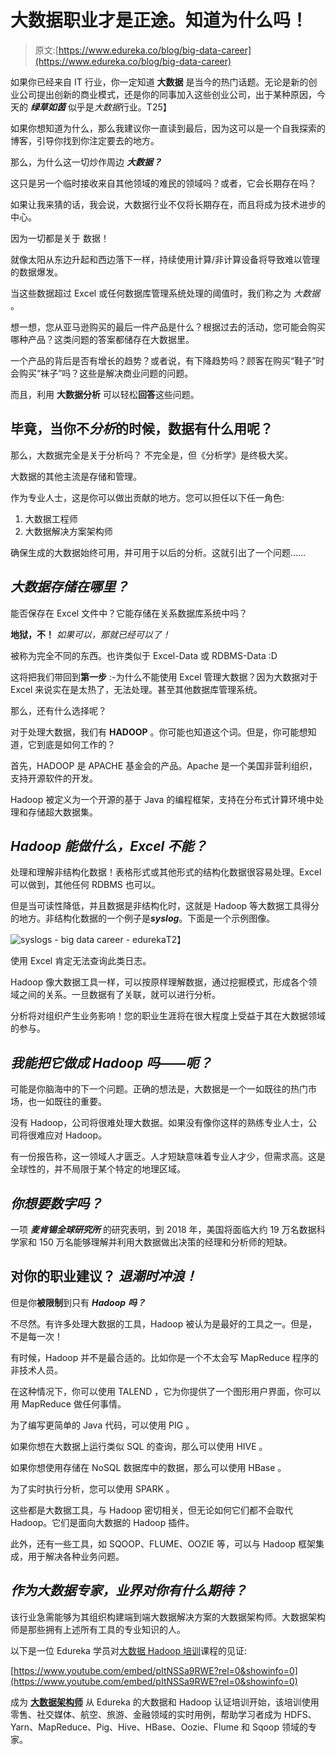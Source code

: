 # 大数据职业才是正途。知道为什么吗！

> 原文:[https://www.edureka.co/blog/big-data-career](https://www.edureka.co/blog/big-data-career)

如果你已经来自 IT 行业，你一定知道 **大数据** 是当今的热门话题。无论是新的创业公司提出创新的商业模式，还是你的同事加入这些创业公司，出于某种原因，今天的 ***绿草如茵*** 似乎是*大数据*行业。T25】

如果你想知道为什么，那么我建议你一直读到最后，因为这可以是一个自我探索的博客，引导你找到你注定要去的地方。

那么，为什么这一切炒作周边 ***大数据？***

这只是另一个临时接收来自其他领域的难民的领域吗？或者，它会长期存在吗？

如果让我来猜的话，我会说，大数据行业不仅将长期存在，而且将成为技术进步的中心。

因为一切都是关于 数据！

就像太阳从东边升起和西边落下一样，持续使用计算/非计算设备将导致难以管理的数据爆发。

当这些数据超过 Excel 或任何数据库管理系统处理的阈值时，我们称之为 *大数据* 。

想一想，您从亚马逊购买的最后一件产品是什么？根据过去的活动，您可能会购买哪种产品？这类问题的答案都储存在大数据里。

一个产品的背后是否有增长的趋势？或者说，有下降趋势吗？顾客在购买“鞋子”时会购买“袜子”吗？这些是解决商业问题的问题。

而且，利用 **大数据分析** 可以轻松**回答**这些问题。

## 毕竟，当你不*分析*的时候，数据有什么用呢？

那么，大数据完全是关于分析吗？ 不完全是，但《分析学》是终极大奖。

大数据的其他主流是存储和管理。

作为专业人士，这是你可以做出贡献的地方。您可以担任以下任一角色:

1.  大数据工程师
2.  大数据解决方案架构师

确保生成的大数据始终可用，并可用于以后的分析。这就引出了一个问题……

## ***大数据存储在哪里？***

能否保存在 Excel 文件中？它能存储在关系数据库系统中吗？

**地狱，不！** *如果可以，那就已经可以了！*

被称为完全不同的东西。也许类似于 Excel-Data 或 RDBMS-Data :D

这将把我们带回到**第一步** :-为什么不能使用 Excel 管理大数据？因为大数据对于 Excel 来说实在是太热了，无法处理。甚至其他数据库管理系统。

那么，还有什么选择呢？

对于处理大数据，我们有 **HADOOP** 。你可能也知道这个词。但是，你可能想知道，它到底是如何工作的？

首先，HADOOP 是 APACHE 基金会的产品。Apache 是一个美国非营利组织，支持开源软件的开发。

Hadoop 被定义为一个开源的基于 Java 的编程框架，支持在分布式计算环境中处理和存储超大数据集。

## ***Hadoop 能做什么，Excel 不能？***

处理和理解非结构化数据！表格形式或其他形式的结构化数据很容易处理。Excel 可以做到，其他任何 RDBMS 也可以。

但是当可读性降低，并且数据是非结构化时，这就是 Hadoop 等大数据工具得分的地方。非结构化数据的一个例子是***syslog***。下面是一个示例图像。

![syslogs - big data career - edureka](../Images/c49e6a9890bc4d1c31684e28710cb376.png)T2】

使用 Excel 肯定无法查询此类日志。

Hadoop 像大数据工具一样，可以按原样理解数据，通过挖掘模式，形成各个领域之间的关系。一旦数据有了关联，就可以进行分析。

分析将对组织产生业务影响！您的职业生涯将在很大程度上受益于其在大数据领域的参与。

## ***我能把它做成 Hadoop 吗——呃？***

可能是你脑海中的下一个问题。正确的想法是，大数据是一个一如既往的热门市场，也一如既往的重要。

没有 Hadoop，公司将很难处理大数据。如果没有像你这样的熟练专业人士，公司将很难应对 Hadoop。

有一份报告称，这一领域人才匮乏。人才短缺意味着专业人才少，但需求高。这是全球性的，并不局限于某个特定的地理区域。

## *你想要数字吗？*

一项 ***麦肯锡全球研究所*** 的研究表明，到 2018 年，美国将面临大约 19 万名数据科学家和 150 万名能够理解并利用大数据做出决策的经理和分析师的短缺。

## 对你的职业建议？ *退潮时冲浪！*

但是你**被限制**到只有 ***Hadoop** **吗？***

不尽然。有许多处理大数据的工具，Hadoop 被认为是最好的工具之一。但是，不是每一次！

有时候，Hadoop 并不是最合适的。比如你是一个不太会写 MapReduce 程序的非技术人员。

在这种情况下，你可以使用 TALEND ，它为你提供了一个图形用户界面，你可以用 MapReduce 做任何事情。

为了编写更简单的 Java 代码，可以使用 PIG 。

如果你想在大数据上运行类似 SQL 的查询，那么可以使用 HIVE 。

如果你想使用存储在 NoSQL 数据库中的数据，那么可以使用 HBase 。

为了实时执行分析，您可以使用 SPARK 。

这些都是大数据工具，与 Hadoop 密切相关，但无论如何它们都不会取代 Hadoop。它们是面向大数据的 Hadoop 插件。

此外，还有一些工具，如 SQOOP、FLUME、OOZIE 等，可以与 Hadoop 框架集成，用于解决各种业务问题。

## ***作为大数据专家，业界对你有什么期待？***

该行业急需能够为其组织构建端到端大数据解决方案的大数据架构师。大数据架构师是那些拥有上述所有工具的专业知识的人。

以下是一位 Edureka 学员对[大数据 Hadoop 培训](https://www.edureka.co/big-data-and-hadoop)课程的见证:

[https://www.youtube.com/embed/pItNSSa9RWE?rel=0&showinfo=0](https://www.youtube.com/embed/pItNSSa9RWE?rel=0&showinfo=0)

成为 **[大数据架构师](https://www.edureka.co/big-data-and-hadoop)** 从 Edureka 的大数据和 Hadoop 认证培训开始，该培训使用零售、社交媒体、航空、旅游、金融领域的实时用例，帮助学习者成为 HDFS、Yarn、MapReduce、Pig、Hive、HBase、Oozie、Flume 和 Sqoop 领域的专家。